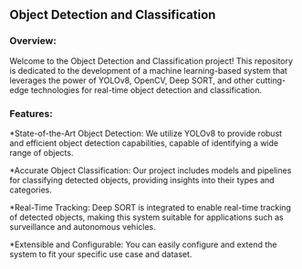 ## Object Detection and Classification 

### Overview:

Welcome to the Object Detection and Classification project! This repository is dedicated to the development of a machine learning-based system that leverages the power of YOLOv8, OpenCV, Deep SORT, and other cutting-edge technologies for real-time object detection and classification.

### Features:

*State-of-the-Art Object Detection: We utilize YOLOv8 to provide robust and efficient object detection capabilities, capable of identifying a wide range of objects.

*Accurate Object Classification: Our project includes models and pipelines for classifying detected objects, providing insights into their types and categories.

*Real-Time Tracking: Deep SORT is integrated to enable real-time tracking of detected objects, making this system suitable for applications such as surveillance and autonomous vehicles.

*Extensible and Configurable: You can easily configure and extend the system to fit your specific use case and dataset.
